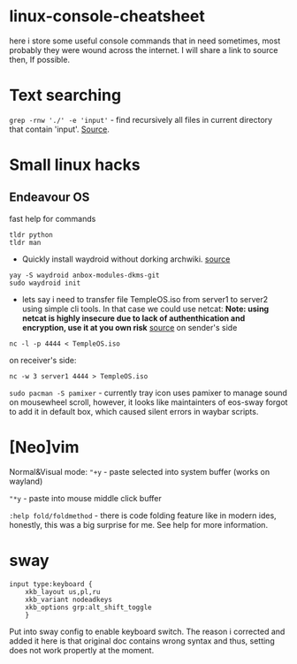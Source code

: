 # linux-console-cheatsheet
here i store some useful console commands that in need sometimes, most probably they were wound across the internet. I will share a link to source then, If possible.

# Text searching
```grep -rnw './' -e 'input'``` - find recursively all files in current directory that contain 'input'. [Source](https://stackoverflow.com/questions/16956810/how-do-i-find-all-files-containing-specific-text-on-linux).
# Small linux hacks
## Endeavour OS
fast help for commands
```
tldr python
tldr man
```


* Quickly install waydroid without dorking archwiki. [source](https://wiki.archlinux.org/title/Waydroid#DKMS_modules)
```
yay -S waydroid anbox-modules-dkms-git
sudo waydroid init
```

* lets say i need to transfer file TempleOS.iso from server1 to server2 using simple cli tools. In that case we could use netcat:
**Note: using netcat is highly insecure due to lack of authenthication and encryption, use it at you own risk**
[source](https://medium.com/iostrap/how-to-transfer-files-between-servers-using-netcat-d8bc13eebea)
on sender's side
```
nc -l -p 4444 < TempleOS.iso
```
on receiver's side:
```
nc -w 3 server1 4444 > TempleOS.iso
```

```sudo pacman -S pamixer``` - currently tray icon uses pamixer to manage sound on mousewheel scroll, however, it looks like maintainters of eos-sway forgot to add it in default box, which caused silent errors in waybar scripts. 
# [Neo]vim
Normal&Visual mode:
```"+y``` - paste selected into system buffer (works on wayland)

```"*y``` - paste into mouse middle click buffer

```:help fold/foldmethod``` - there is code folding feature like in modern ides, honestly, this was a big surprise for me. See help for more information.
# sway

```
input type:keyboard {
    xkb_layout us,pl,ru
    xkb_variant nodeadkeys
    xkb_options grp:alt_shift_toggle
    }
```
Put into sway config to enable keyboard switch. The reason i corrected and added it here is that original doc contains wrong syntax and thus, setting does not work propertly at the moment.
